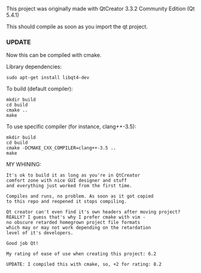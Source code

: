 
This project was originally made with
QtCreator 3.3.2 Community Edition (Qt 5.4.1)

This should compile as soon as you import the qt project.

### UPDATE

Now this can be compiled with cmake.

Library dependencies:
~~~~~~~
sudo apt-get install libqt4-dev
~~~~~~~

To build (default compiler):
~~~~~~~
mkdir build
cd build
cmake ..
make
~~~~~~~

To use specific compiler (for instance, clang++-3.5):
~~~~~~~
mkdir build
cd build
cmake -DCMAKE_CXX_COMPILER=clang++-3.5 ..
make
~~~~~~~



MY WHINING:
~~~~~~~
It's ok to build it as long as you're in QtCreator
comfort zone with nice GUI designer and stuff
and everything just worked from the first time.

Compiles and runs, no problem. As soon as it got copied
to this repo and reopened it stops compiling.

Qt creator can't even find it's own headers after moving project?
REALLY? I guess that's why I prefer cmake with vim -
no obscure retarded homegrown project file formats
which may or may not work depending on the retardation
level of it's developers.

Good job Qt!

My rating of ease of use when creating this project: 6.2

UPDATE: I compiled this with cmake, so, +2 for rating: 8.2
~~~~~~~

